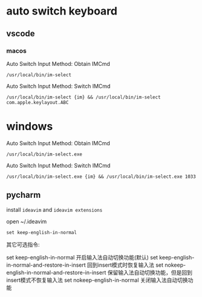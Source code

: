 # auto switch keyboard

## vscode


### macos

Auto Switch Input Method: Obtain IMCmd

```
/usr/local/bin/im-select
```


Auto Switch Input Method: Switch IMCmd

```
/usr/local/bin/im-select {im} && /usr/local/bin/im-select com.apple.keylayout.ABC
```

# windows


Auto Switch Input Method: Obtain IMCmd

```
/usr/local/bin/im-select.exe
```


Auto Switch Input Method: Switch IMCmd

```
/usr/local/bin/im-select.exe {im} && /usr/local/bin/im-select.exe 1033
```


## pycharm

install `ideavim` and `ideavim extensions`

open ~/.ideavim

```
set keep-english-in-normal
```

其它可选指令:

set keep-english-in-normal 开启输入法自动切换功能(默认)
set keep-english-in-normal-and-restore-in-insert 回到insert模式时恢复输入法
set nokeep-english-in-normal-and-restore-in-insert 保留输入法自动切换功能，但是回到insert模式不恢复输入法
set nokeep-english-in-normal 关闭输入法自动切换功能
